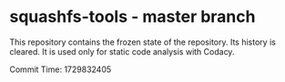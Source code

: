 # squashfs-tools - master branch

This repository contains the frozen state of the repository.
Its history is cleared. It is used only for static code
analysis with Codacy.

Commit Time: 1729832405